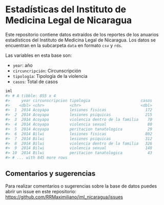 
<!-- README.md is generated from README.Rmd. Please edit that file -->

# Estadísticas del Instituto de Medicina Legal de Nicaragua

Este repositorio contiene datos extraídos de los reportes de los
anuarios estadísticos del Instituto de Medicina Legal de Nicaragua. Los
datos se encuentran en la subcarpeta `data` en formato `csv` y `rds`.

Las variables en esta base son:

-   `year`: año
-   `circuncripción`: Circunscripción
-   `tipología`: Tipología de la violencia
-   `casos`: Total de casos

``` r
iml
#> # A tibble: 855 x 4
#>     year circunscripcion tipologia                      casos
#>    <dbl> <chr>           <chr>                          <dbl>
#>  1  2014 Acoyapa         lesiones fisicas                 172
#>  2  2014 Acoyapa         lesiones psiquicas               215
#>  3  2014 Acoyapa         violencia dentro de la familia    70
#>  4  2014 Acoyapa         violencia sexual                  80
#>  5  2014 Acoyapa         peritacion tanatologica           29
#>  6  2014 Bilwi           lesiones fisicas                 802
#>  7  2014 Bilwi           lesiones psiquicas               312
#>  8  2014 Bilwi           violencia dentro de la familia   326
#>  9  2014 Bilwi           violencia sexual                 148
#> 10  2014 Bilwi           peritacion tanatologica           43
#> # ... with 845 more rows
```

## Comentarios y sugerencias

Para realizar comentarios o sugerencias sobre la base de datos puedes
abrir un issue en este repositorio:
<https://github.com/RRMaximiliano/iml_nicaragua/issues>
